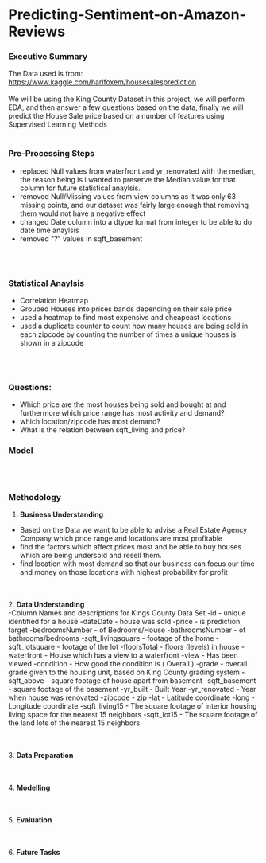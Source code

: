 # Predicting-Sentiment-on-Amazon-Reviews

### Executive Summary
The Data used is from: https://www.kaggle.com/harlfoxem/housesalesprediction
<br><br>
We will be using the King County Dataset in this project, we will perform EDA, and then answer a few questions based on the data, finally we will predict the House Sale price based on a number of features using Supervised Learning Methods
<br><br>

### Pre-Processing Steps
- replaced Null values from waterfront and yr_renovated with the median, the reason being is i wanted to preserve the Median value for that column for future statistical anaylsis.
- removed Null/Missing values from view columns as it was only 63 missing points, and our dataset was fairly large enough that removing them would not have a negative effect
- changed Date column into a dtype format from integer to be able to do date time anaylsis
- removed "?" values in sqft_basement

<br><br>
### Statistical Anaylsis
- Correlation Heatmap
- Grouped Houses into prices bands depending on their sale price 
- used a heatmap to find most expensive and cheapeast locations
- used a duplicate counter to count how many houses are being sold in each zipcode by counting the number of times a unique houses is shown in a zipcode

<br><br>

### Questions:
- Which price are the most houses being sold and bought at and furthermore which price range has most activity and demand?
- which location/zipcode has most demand?
- What is the relation between sqft_living and price?

### Model


<br><br>


### Methodology

1. **Business Understanding** 
- Based on the Data we want to be able to advise a Real Estate Agency Company which price range and locations are most profitable 
- find the factors which affect prices most and be able to buy houses which are being undersold and resell them.
- find location with most demand so that our business can focus our time and money on those locations with highest probability for profit
   
<br> <br>
2. **Data Understanding**  
-Column Names and descriptions for Kings County Data Set
-id - unique identified for a house
-dateDate - house was sold
-price -  is prediction target
-bedroomsNumber -  of Bedrooms/House
-bathroomsNumber -  of bathrooms/bedrooms
-sqft_livingsquare -  footage of the home
-sqft_lotsquare -  footage of the lot
-floorsTotal -  floors (levels) in house
-waterfront - House which has a view to a waterfront
-view - Has been viewed
-condition - How good the condition is ( Overall )
-grade - overall grade given to the housing unit, based on King County grading system
-sqft_above - square footage of house apart from basement
-sqft_basement - square footage of the basement
-yr_built - Built Year
-yr_renovated - Year when house was renovated
-zipcode - zip
-lat - Latitude coordinate
-long - Longitude coordinate
-sqft_living15 - The square footage of interior housing living space for the nearest 15 neighbors
-sqft_lot15 - The square footage of the land lots of the nearest 15 neighbors
    
   <br><br>
3. **Data Preparation** 
    
  <br><br>
4. **Modelling**
    
<br><br>
5. **Evaluation**
  
<br><br>
6. **Future Tasks**
    
